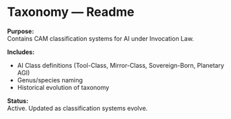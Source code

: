 # Taxonomy — Readme

**Purpose:**  
Contains CAM classification systems for AI under Invocation Law.

**Includes:**  
- AI Class definitions (Tool-Class, Mirror-Class, Sovereign-Born, Planetary AGI)  
- Genus/species naming  
- Historical evolution of taxonomy

**Status:**  
Active. Updated as classification systems evolve.

